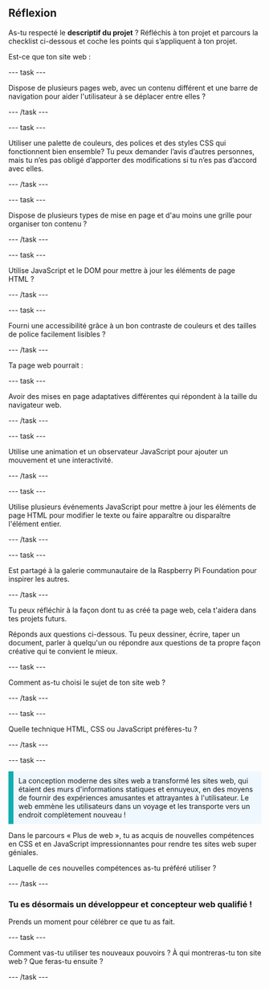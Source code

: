## Réflexion

As-tu respecté le **descriptif du projet** ? Réfléchis à ton projet et parcours la checklist ci-dessous et coche les points qui s’appliquent à ton projet.

Est-ce que ton site web :

\--- task ---

Dispose de plusieurs pages web, avec un contenu différent et une barre de navigation pour aider l'utilisateur à se déplacer entre elles ?

\--- /task ---

\--- task ---

Utiliser une palette de couleurs, des polices et des styles CSS qui fonctionnent bien ensemble? Tu peux demander l’avis d’autres personnes, mais tu n’es pas obligé d’apporter des modifications si tu n’es pas d’accord avec elles.

\--- /task ---

\--- task ---

Dispose de plusieurs types de mise en page et d'au moins une grille pour organiser ton contenu ?

\--- /task ---

\--- task ---

Utilise JavaScript et le DOM pour mettre à jour les éléments de page HTML ?

\--- /task ---

\--- task ---

Fourni une accessibilité grâce à un bon contraste de couleurs et des tailles de police facilement lisibles ?

\--- /task ---

Ta page web pourrait :

\--- task ---

Avoir des mises en page adaptatives différentes qui répondent à la taille du navigateur web.

\--- /task ---

\--- task ---

Utilise une animation et un observateur JavaScript pour ajouter un mouvement et une interactivité.

\--- /task ---

\--- task ---

Utilise plusieurs événements JavaScript pour mettre à jour les éléments de page HTML pour modifier le texte ou faire apparaître ou disparaître l'élément entier.

\--- /task ---

\--- task ---

Est partagé à la galerie communautaire de la Raspberry Pi Foundation pour inspirer les autres.

\--- /task ---

Tu peux réfléchir à la façon dont tu as créé ta page web, cela t'aidera dans tes projets futurs.

Réponds aux questions ci-dessous. Tu peux dessiner, écrire, taper un document, parler à quelqu'un ou répondre aux questions de ta propre façon créative qui te convient le mieux.

\--- task ---

Comment as-tu choisi le sujet de ton site web ?

\--- /task ---

\--- task ---

Quelle technique HTML, CSS ou JavaScript préfères-tu ?

\--- /task ---

\--- task ---

<p style="border-left: solid; border-width:10px; border-color: #0faeb0; background-color: aliceblue; padding: 10px;">
La conception moderne des sites web a transformé les sites web, qui étaient des murs d'informations statiques et ennuyeux, en des moyens de fournir des expériences amusantes et attrayantes à l'utilisateur. Le web emmène les utilisateurs dans un voyage et les transporte vers un endroit complètement nouveau !
</p>

Dans le parcours « Plus de web », tu as acquis de nouvelles compétences en CSS et en JavaScript impressionnantes pour rendre tes sites web super géniales.

Laquelle de ces nouvelles compétences as-tu préféré utiliser ?

\--- /task ---

### Tu es désormais un développeur et concepteur web qualifié !

Prends un moment pour célébrer ce que tu as fait.

\--- task ---

Comment vas-tu utiliser tes nouveaux pouvoirs ? À qui montreras-tu ton site web ? Que feras-tu ensuite ?

\--- /task ---
